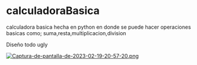 # calculadoraBasica
calculadora basica hecha en python en donde se puede hacer operaciones basicas como; suma,resta,multiplicacion,division


Diseño todo ugly

[![Captura-de-pantalla-de-2023-02-19-20-57-20.png](https://i.postimg.cc/LsrPY7Q6/Captura-de-pantalla-de-2023-02-19-20-57-20.png)](https://postimg.cc/R3Lh2Pzj)

